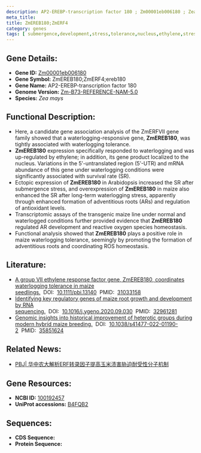 ```yaml
---
description: AP2-EREBP-transcription factor 180 ; Zm00001eb006180 ; Zea mays
meta_title:
title: ZmEREB180;ZmERF4
category: genes
tags: [ submergence,development,stress,tolerance,nucleus,ethylene,stress tolerance,homeostasis,reactive oxygen species,submergence tolerance,ethylene homeostasis ]
---
```


## Gene Details:
- **Gene ID:**	[Zm00001eb006180](https://www.maizegdb.org/gene_center/gene/Zm00001eb006180)
- **Gene Symbol:** ZmEREB180;ZmERF4;ereb180
- **Gene Name:** AP2-EREBP-transcription factor 180
- **Genome Version:** [Zm-B73-REFERENCE-NAM-5.0](https://www.maizegdb.org/genome/assembly/Zm-B73-REFERENCE-NAM-5.0)
- **Species:** *Zea mays*

## Functional Description:
   - Here, a candidate gene association analysis of the ZmERFVII gene family showed that a waterlogging-responsive gene, **ZmEREB180**, was tightly associated with waterlogging tolerance.
   - **ZmEREB180** expression specifically responded to waterlogging and was up-regulated by ethylene; in addition, its gene product localized to the nucleus. Variations in the 5ʹ-untranslated region (5ʹ-UTR) and mRNA abundance of this gene under waterlogging conditions were significantly associated with survival rate (SR).
   - Ectopic expression of **ZmEREB180** in Arabidopsis increased the SR after submergence stress, and overexpression of **ZmEREB180** in maize also enhanced the SR after long-term waterlogging stress, apparently through enhanced formation of adventitious roots (ARs) and regulation of antioxidant levels.
   - Transcriptomic assays of the transgenic maize line under normal and waterlogged conditions further provided evidence that **ZmEREB180** regulated AR development and reactive oxygen species homeostasis.
   - Functional analysis showed that **ZmEREB180** plays a positive role in maize waterlogging tolerance, seemingly by promoting the formation of adventitious roots and coordinating ROS homeostasis.

## Literature:
   - [A group VII ethylene response factor gene, ZmEREB180, coordinates waterlogging tolerance in maize seedlings.]( https://onlinelibrary.wiley.com/doi/10.1111/pbi.13140)&nbsp;&nbsp;DOI:&nbsp;&nbsp;[10.1111/pbi.13140](https://onlinelibrary.wiley.com/doi/10.1111/pbi.13140)&nbsp;&nbsp;PMID:&nbsp;&nbsp;[31033158](https://pubmed.ncbi.nlm.nih.gov/31033158/)
   - [Identifying key regulatory genes of maize root growth and development by RNA sequencing.]( https://www.sciencedirect.com/science/article/pii/S0888754319308377?via%3Dihub)&nbsp;&nbsp;DOI:&nbsp;&nbsp;[10.1016/j.ygeno.2020.09.030](https://www.sciencedirect.com/science/article/pii/S0888754319308377?via%3Dihub)&nbsp;&nbsp;PMID:&nbsp;&nbsp;[32961281](https://pubmed.ncbi.nlm.nih.gov/32961281/)
   - [Genomic insights into historical improvement of heterotic groups during modern hybrid maize breeding.]( https://www.nature.com/articles/s41477-022-01190-2)&nbsp;&nbsp;DOI:&nbsp;&nbsp;[10.1038/s41477-022-01190-2](https://www.nature.com/articles/s41477-022-01190-2)&nbsp;&nbsp;PMID:&nbsp;&nbsp;[35851624](https://pubmed.ncbi.nlm.nih.gov/35851624/)

## Related News:
   - [PBJ| 华中农大解析ERF转录因子提高玉米渍害胁迫耐受性分子机制](https://mp.weixin.qq.com/s?__biz=Mzg3MDEwNDEyMg==&mid=2247484338&idx=2&sn=4018cd64c3aaf843007bc01d1a101cc3&chksm=ce93aee7f9e427f1bb3e8e30d7f0fa19ec08acfe2ac16cec4d0ce72195be47cb8d076c685598&scene=27#wechat_redirect)

## Gene Resources:
- **NCBI ID:** [100192457](https://www.ncbi.nlm.nih.gov/gene/?term=100192457)
- **UniProt accessions:** [B4FQB2](https://www.uniprot.org/uniprotkb/B4FQB2/entry)

## Sequences:
- **CDS Sequence:**
- **Protein Sequence:**
